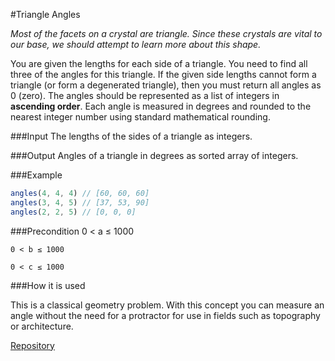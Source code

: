 #Triangle Angles

*Most of the facets on a crystal are triangle. Since these crystals are vital to our base, we should attempt to learn more about this shape.*

You are given the lengths for each side of a triangle. You need to find all three of the angles for this triangle. If the given side lengths cannot form a triangle (or form a degenerated triangle), then you must return all angles as 0 (zero). The angles should be represented as a list of integers in **ascending order**. Each angle is measured in degrees and rounded to the nearest integer number using standard mathematical rounding.

###Input
The lengths of the sides of a triangle as integers.

###Output
Angles of a triangle in degrees as sorted array of integers.

###Example
```javascript
angles(4, 4, 4) // [60, 60, 60]
angles(3, 4, 5) // [37, 53, 90]
angles(2, 2, 5) // [0, 0, 0]
```

###Precondition
	0 < a ≤ 1000

	0 < b ≤ 1000

	0 < c ≤ 1000

###How it is used

This is a classical geometry problem. With this concept you can measure an angle without the need for a protractor for use in fields such as topography or architecture.

[Repository](https://github.com/Checkio-Game-Missions/checkio-empire-triangle-angles.git)
